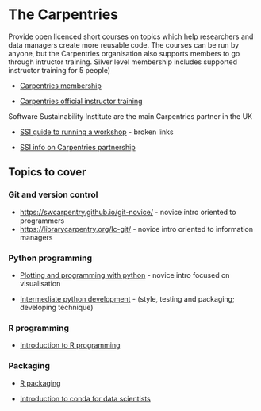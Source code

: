 # The Carpentries

Provide open licenced short courses on topics which help researchers and data managers create more reusable code. The courses can be run by anyone, but the Carpentries organisation also supports members to go through intructor training. Silver level membership includes supported instructor training for 5 people)

* [Carpentries membership](https://carpentries.org/membership/)

* [Carpentries official instructor training](https://carpentries.github.io/instructor-training/)

Software Sustainability Institute are the main Carpentries partner in the UK

* [SSI guide to running a workshop](https://www.software.ac.uk/guide/how-run-software-or-data-carpentry-workshop) - broken links

* [SSI info on Carpentries partnership](https://www.software.ac.uk/our-training-services/our-partnership-carpentries)


## Topics to cover

### Git and version control
* https://swcarpentry.github.io/git-novice/ - novice intro oriented to programmers
* https://librarycarpentry.org/lc-git/ - novice intro oriented to information managers

### Python programming

* [Plotting and programming with python](http://swcarpentry.github.io/python-novice-gapminder) - novice intro focused on visualisation

* [Intermediate python development](https://carpentries-incubator.github.io/python-intermediate-development/) - (style, testing and packaging; developing technique)

### R programming

* [Introduction to R programming](https://bham-carpentries.github.io/R-course-material/)

### Packaging 

* [R packaging](https://carpentries-incubator.github.io/lesson-R-packaging/introduction.html)

* [Introduction to conda for data scientists](https://edcarp.github.io/introduction-to-conda-for-data-scientists/)

